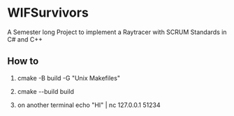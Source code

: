 # WIFSurvivors
A Semester long Project to implement a Raytracer with SCRUM Standards in C# and C++

## How to

1. cmake -B build -G "Unix Makefiles"
2. cmake --build build


3. on another terminal echo "HI" | nc 127.0.0.1 51234
